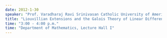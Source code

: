 ```yaml
---
date: 2012-1-30
speaker: "Prof. Varadharaj Ravi Srinivasan Catholic University of America Washington, D.C."
title: "Liouvillian Extensions and the Galois Theory of Linear Differential Equations"
time: "3:00 - 4:00 p.m." 
time: "Department of Mathematics, Lecture Hall I"
---
```


